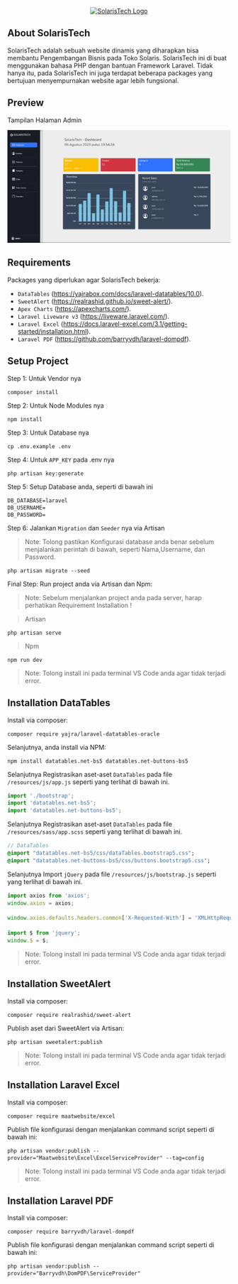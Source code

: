 <p align="center"><a href="https://github.com/yanuarcy/SolarisTech" target="_blank"><img src="https://www.static-src.com/wcsstore/Indraprastha/images/catalog/mlogo/SOE-70068-a5a0480f-4817-4101-a049-8817dce33adc.jpg" width="400" alt="SolarisTech Logo"></a></p>


## About SolarisTech

SolarisTech adalah sebuah website dinamis yang diharapkan bisa membantu Pengembangan Bisnis pada Toko Solaris. SolarisTech ini di buat
menggunakan bahasa PHP dengan bantuan Framework Laravel. Tidak hanya itu, pada SolarisTech ini juga terdapat beberapa packages yang
bertujuan menyempurnakan website agar lebih fungsional. 

## Preview

Tampilan Halaman Admin

![preview](https://github.com/yanuarcy/SolarisTech/blob/c3fc9893ae66d77c3d1e5bbb4693bb294b087ea0/AdminSolarisTech.jpg)

## Requirements

Packages yang diperlukan agar SolarisTech bekerja:
- `DataTables` (https://yajrabox.com/docs/laravel-datatables/10.0).
- `SweetAlert` (https://realrashid.github.io/sweet-alert/).
- `Apex Charts` (https://apexcharts.com/).
- `Laravel Liveware v3` (https://liveware.laravel.com/).
- `Laravel Excel` (https://docs.laravel-excel.com/3.1/getting-started/installation.html).
- `Laravel PDF` (https://github.com/barryvdh/laravel-dompdf).

## Setup Project

Step 1:
Untuk Vendor nya

```
composer install
```

Step 2:
Untuk Node Modules nya

```
npm install
```

Step 3:
Untuk Database nya

```
cp .env.example .env
```

Step 4:
Untuk `APP_KEY` pada .env nya

```
php artisan key:generate
```

Step 5:
Setup Database anda, seperti di bawah ini

```
DB_DATABASE=laravel
DB_USERNAME=
DB_PASSWORD=
```

Step 6:
Jalankan `Migration` dan `Seeder` nya via Artisan

>Note: Tolong pastikan Konfigurasi database anda benar sebelum menjalankan perintah di bawah, seperti Nama,Username, dan Password.

```
php artisan migrate --seed
```

Final Step:
Run project anda via Artisan dan Npm:
>Note: Sebelum menjalankan project anda pada server, harap perhatikan Requirement Installation ! 

>Artisan
```
php artisan serve
```

>Npm
```
npm run dev
```

>Note: Tolong install ini pada terminal VS Code anda agar tidak terjadi error.

## Installation DataTables

Install via composer:

```
composer require yajra/laravel-datatables-oracle
```

Selanjutnya, anda install via NPM:

```
npm install datatables.net-bs5 datatables.net-buttons-bs5
```

Selanjutnya Registrasikan aset-aset `DataTables` pada file `/resources/js/app.js` seperti yang terlihat di bawah ini.
```javascript
import './bootstrap';
import 'datatables.net-bs5';
import 'datatables.net-buttons-bs5';
```

Selanjutnya Registrasikan aset-aset `DataTables` pada file `/resources/sass/app.scss` seperti yang terlihat di bawah ini.
```sass
// DataTables
@import "datatables.net-bs5/css/dataTables.bootstrap5.css";
@import "datatables.net-buttons-bs5/css/buttons.bootstrap5.css";
```

Selanjutnya Import `jQuery` pada file `/resources/js/bootstrap.js` seperti yang terlihat di bawah ini.
```javascript
import axios from 'axios';
window.axios = axios;

window.axios.defaults.headers.common['X-Requested-With'] = 'XMLHttpRequest';

import $ from 'jquery';
window.$ = $;
```

>Note: Tolong install ini pada terminal VS Code anda agar tidak terjadi error.

## Installation SweetAlert

Install via composer:

```
composer require realrashid/sweet-alert
```

Publish aset dari SweetAlert via Artisan:

```
php artisan sweetalert:publish
```

>Note: Tolong install ini pada terminal VS Code anda agar tidak terjadi error.

## Installation Laravel Excel

Install via composer:

```
composer require maatwebsite/excel
```

Publish file konfigurasi dengan menjalankan command script seperti di bawah ini:

```
php artisan vendor:publish --provider="Maatwebsite\Excel\ExcelServiceProvider" --tag=config
```

>Note: Tolong install ini pada terminal VS Code anda agar tidak terjadi error.

## Installation Laravel PDF

Install via composer:

```
composer require barryvdh/laravel-dompdf
```

Publish file konfigurasi dengan menjalankan command script seperti di bawah ini:

```
php artisan vendor:publish --provider="Barryvdh\DomPDF\ServiceProvider"
```


